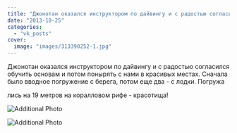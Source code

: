 ```yaml
---
title: "Джонотан оказался инструктором по дайвингу и с радостью согласился обучить основам и потом понырять..."
date: "2013-10-25"
categories: 
  - "vk_posts"
cover:
  image: "images/313390252-1.jpg"
---
```


Джонотан оказался инструктором по дайвингу и с радостью согласился обучить основам и потом понырять с нами в красивых местах. Сначала было вводное погружение с берега, потом еще два - с лодки. Погружа

<!--more--> лись на 19 метров на коралловом рифе - красотища!

![Additional Photo](https://vodpop.ru/wp-content/uploads/2023/07/313390253-1.jpg)

![Additional Photo](https://vodpop.ru/wp-content/uploads/2023/07/313390254-1.jpg)
